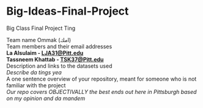 # Big-Ideas-Final-Project
Big Class Final Project Ting

Team name Ommak (امك) <br>
Team members and their email addresses <br> 
  **La Alsulaim - LJA31@Pitt.edu** <br> 
  **Tassneem Khattab - TSK37@Pitt.edu** <br> 
Description and links to the datasets used <br> 
  *Describe da tings yea* <br> 
A one sentence overview of your repository, meant for someone who is not familiar with the project <br> 
  *Our repo covers OBJECTIVALLY the best ends out here in Pittsburgh based on my opinion and da mandem* <br>
